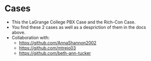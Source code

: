 # Cases 
* This the LaGrange College PBX Case and the Rich-Con Case. 
* You find these 2 cases as well as a despriction of them in the docs above. 
* Collaboration with: 
  * https://github.com/AnnaShannon2002
  * https://github.com/mtrejo03
  * https://github.com/beth-ann-tucker
